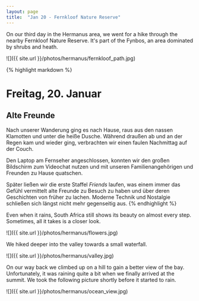 ```yaml
---
layout: page
title:  "Jan 20 - Fernkloof Nature Reserve"
---
```


On our third day in the Hermanus area, we went for a hike through the nearby Fernkloof Nature Reserve. It's part of the Fynbos, an area dominated by shrubs and heath.

![]({{ site.url }}/photos/hermanus/fernkloof_path.jpg)

{% highlight markdown %}
# Freitag, 20. Januar
## Alte Freunde

Nach unserer Wanderung ging es nach Hause, raus aus den nassen Klamotten und unter die heiße Dusche. Während draußen ab und an der Regen kam und wieder ging, verbrachten wir einen faulen Nachmittag auf der Couch.

Den Laptop am Fernseher angeschlossen, konnten wir den großen Bildschirm zum Videochat nutzen und mit unseren Familienangehörigen und Freunden zu Hause quatschen.

Später ließen wir die erste Staffel _Friends_ laufen, was einem immer das Gefühl vermittelt alte Freunde zu Besuch zu haben und über deren Geschichten von früher zu lachen. Moderne Technik und Nostalgie schließen sich längst nicht mehr gegenseitig aus.
{% endhighlight %}

Even when it rains, South Africa still shows its beauty on almost every step. Sometimes, all it takes is a closer look.

![]({{ site.url }}/photos/hermanus/flowers.jpg)

We hiked deeper into the valley towards a small waterfall.

![]({{ site.url }}/photos/hermanus/valley.jpg)

On our way back we climbed up on a hill to gain a better view of the bay. Unfortunately, it was raining quite a bit when we finally arrived at the summit. We took the following picture shortly before it started to rain.

![]({{ site.url }}/photos/hermanus/ocean_view.jpg)
